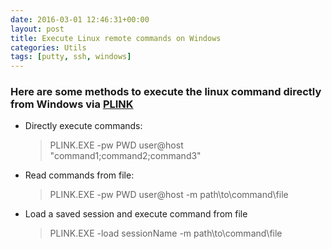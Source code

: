 ```yaml
---
date: 2016-03-01 12:46:31+00:00
layout: post
title: Execute Linux remote commands on Windows
categories: Utils
tags: [putty, ssh, windows]
---
```


### Here are some methods to execute the linux command directly from Windows via [PLINK](http://www.chiark.greenend.org.uk/~sgtatham/putty/)
* Directly execute commands:

  > PLINK.EXE -pw PWD user@host "command1;command2;command3"

* Read commands from file:

  > PLINK.EXE -pw PWD user@host -m path\to\command\file

* Load a saved session and execute command from file

  > PLINK.EXE -load sessionName -m path\to\command\file



